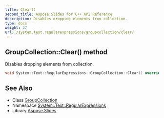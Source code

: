 ```yaml
---
title: Clear()
second_title: Aspose.Slides for C++ API Reference
description: Disables dropping elements from collection.
type: docs
weight: 27
url: /system.text.regularexpressions/groupcollection/clear/
---
```

## GroupCollection::Clear() method


Disables dropping elements from collection.

```cpp
void System::Text::RegularExpressions::GroupCollection::Clear() override
```

## See Also

* Class [GroupCollection](../)
* Namespace [System::Text::RegularExpressions](../../)
* Library [Aspose.Slides](../../../)